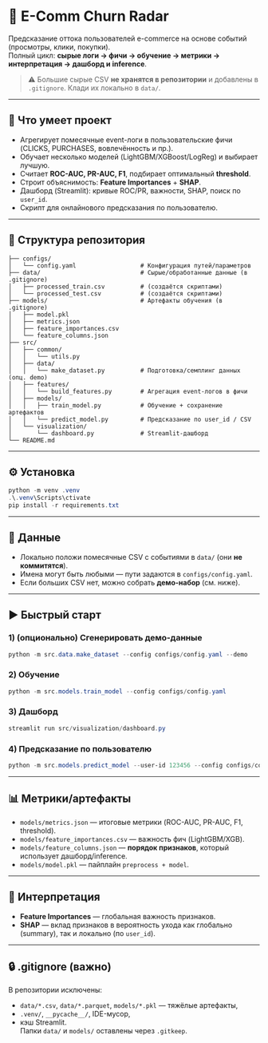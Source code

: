 # 🛒 E-Comm Churn Radar

Предсказание оттока пользователей e-commerce на основе событий (просмотры, клики, покупки).  
Полный цикл: **сырые логи → фичи → обучение → метрики → интерпретация → дашборд и inference**.

> ⚠️ Большие сырые CSV **не хранятся в репозитории** и добавлены в `.gitignore`. Клади их локально в `data/`.

---

## 🔎 Что умеет проект

- Агрегирует помесячные event-логи в пользовательские фичи (CLICKS, PURCHASES, вовлечённость и пр.).
- Обучает несколько моделей (LightGBM/XGBoost/LogReg) и выбирает лучшую.
- Считает **ROC-AUC, PR-AUC, F1**, подбирает оптимальный **threshold**.
- Строит объяснимость: **Feature Importances** + **SHAP**.
- Дашборд (Streamlit): кривые ROC/PR, важности, SHAP, поиск по `user_id`.
- Скрипт для онлайнового предсказания по пользователю.

---

## 📁 Структура репозитория

```
├── configs/
│   └── config.yaml                  # Конфигурация путей/параметров
├── data/                            # Сырые/обработанные данные (в .gitignore)
│   ├── processed_train.csv          # (создаётся скриптами)
│   └── processed_test.csv           # (создаётся скриптами)
├── models/                          # Артефакты обучения (в .gitignore)
│   ├── model.pkl
│   ├── metrics.json
│   ├── feature_importances.csv
│   └── feature_columns.json
├── src/
│   ├── common/
│   │   └── utils.py
│   ├── data/
│   │   └── make_dataset.py          # Подготовка/семплинг данных (опц. demo)
│   ├── features/
│   │   └── build_features.py        # Агрегация event-логов в фичи
│   ├── models/
│   │   ├── train_model.py           # Обучение + сохранение артефактов
│   │   └── predict_model.py         # Предсказание по user_id / CSV
│   └── visualization/
│       └── dashboard.py             # Streamlit-дашборд
└── README.md
```

---

## ⚙️ Установка

```powershell
python -m venv .venv
.\.venv\Scripts\ctivate
pip install -r requirements.txt
```

---

## 🧩 Данные

- Локально положи помесячные CSV с событиями в `data/` (они **не коммитятся**).
- Имена могут быть любыми — пути задаются в `configs/config.yaml`.
- Если больших CSV нет, можно собрать **демо-набор** (см. ниже).

---

## ▶️ Быстрый старт

### 1) (опционально) Сгенерировать демо-данные
```powershell
python -m src.data.make_dataset --config configs/config.yaml --demo
```

### 2) Обучение
```powershell
python -m src.models.train_model --config configs/config.yaml
```

### 3) Дашборд
```powershell
streamlit run src/visualization/dashboard.py
```

### 4) Предсказание по пользователю
```powershell
python -m src.models.predict_model --user-id 123456 --config configs/config.yaml
```

---

## 📊 Метрики/артефакты

- `models/metrics.json` — итоговые метрики (ROC-AUC, PR-AUC, F1, threshold).
- `models/feature_importances.csv` — важность фич (LightGBM/XGB).
- `models/feature_columns.json` — **порядок признаков**, который использует дашборд/inference.
- `models/model.pkl` — пайплайн `preprocess + model`.

---

## 🧠 Интерпретация

- **Feature Importances** — глобальная важность признаков.
- **SHAP** — вклад признаков в вероятность ухода как глобально (summary), так и локально (по `user_id`).

---

## 🔒 .gitignore (важно)

В репозитории исключены:
- `data/*.csv`, `data/*.parquet`, `models/*.pkl` — тяжёлые артефакты,
- `.venv/`, `__pycache__/`, IDE-мусор,
- кэш Streamlit.  
Папки `data/` и `models/` оставлены через `.gitkeep`.
